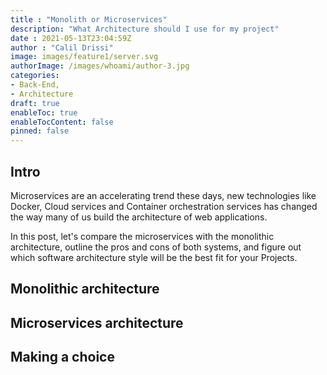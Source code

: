 ```yaml
---
title : "Monolith or Microservices"
description: "What Architecture should I use for my project"
date : 2021-05-13T23:04:59Z
author : "Calil Drissi"
image: images/feature1/server.svg
authorImage: /images/whoami/author-3.jpg
categories:
- Back-End,
- Architecture 
draft: true
enableToc: true
enableTocContent: false
pinned: false
---
```


## Intro

Microservices are an accelerating trend these days, new technologies like Docker, Cloud services and Container orchestration services has changed the way many of us build the architecture of web applications. 

In this post, let's compare the microservices with the monolithic architecture, outline the pros and cons of both systems, and figure out which software architecture style will be the best fit for your Projects.






## Monolithic architecture




## Microservices architecture




## Making a choice